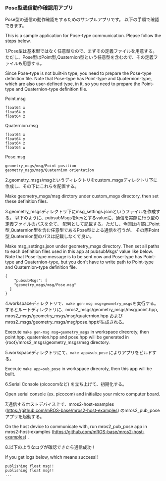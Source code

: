 ### Pose型通信動作確認用アプリ

Pose型の通信の動作確認をするためのサンプルアプリです。
以下の手順で確認できます。

This is a sample application for Pose-type communication.
Please follow the steps below.

1.Pose型は基本型ではなく任意型なので、まずその定義ファイルを用意する。
  ただし、Pose型はPoint型,Quaternion型という任意型を含むので、その定義ファイルも用意する。

  Since Pose-type is not built-in type, you need to prepare the Pose-type definition file.
  Note that Pose-type has Point-type and Quaternion-type, which are also user-defined type, in it, so you need to prepare the Point-type and Quaternion-type definition file.

  Point.msg
  ```
  float64 x
  float64 y
  float64 z
  ```

  Quaternion.msg
  ```
  float64 x
  float64 y
  float64 z
  float64 w
  ```

  Pose.msg
  ```
  geometry_msgs/msg/Point position
  geometry_msgs/msg/Quaternion orientation
  ```
  
2.geometry_msgs/msgというディレクトリをcustom_msgsディレクトリ下に作成し、その下にこれらを配置する。

  Make geometry_msgs/msg dirctory under custom_msgs directory, then set these definition files.

3.geometry_msgsディレクトリ下にmsg_settings.jsonというファイルを作成する。
  以下のように、pubsubMsgsをkeyとするvalueに、通信を実際に行う型の定義ファイルのパスを全て、
  配列として記載する。ただし、今回は内部にPoint型,Quaternion型を含む任意型であるPose型による通信を行うが、
  その際Point型,Quaternion型のパスは記載しなくて良い。

  Make msg_settings.json under geometry_msgs directory.
  Then set all paths to each definition files used in this app at pubsubMsgs' value like below.
  Note that Pose-type message is to be sent now and Pose-type has Point-type and Quaternion-type, but you don't have to write path to Point-type and Quaternion-type definition file.

  ```
  {
      "pubsubMsgs": [
      "geometry_msgs/msg/Pose.msg"
    ]
  }
  ```
  

4.workspaceディレクトリで、`make gen-msg msg=geometry_msgs`を実行する。
  するとルートディレクトリに、mros2_msgs/geometry_msgs/msg/point.hpp, mros2_msgs/geometry_msgs/msg/quaternion.hpp およびmros2_msgs/geometry_msgs/msg/pose.hppが生成される。

  Execute `make gen-msg msg=geometry_msgs` in workspace direcroty, then point.hpp, quaternion.hpp and pose.hpp will be generated in {root}/mros2_msgs/geometry_msgs/msg directory.

5.workspaceディレクトリにて、`make app=sub_pose` によりアプリをビルドする。

  Execute `make app=sub_pose` in workspace direcroty, then this app will be built.
  
6.Serial Console (picocomなど) を立ち上げて、初期化する。

  Open serial console (ex. picocom) and initialize your micro computer board.

7.通信するホストデバイス上で、mros2-host-examples (https://github.com/mROS-base/mros2-host-examples) のmros2_pub_poseアプリを起動する。

  On the host device to communicate with, run mros2_pub_pose app in mros2-host-examples (https://github.com/mROS-base/mros2-host-examples) .

8.以下のようなログが確認できたら通信成功！

  If you get logs below, which means success!!

```
publishing float msg!!
publishing float msg!!
...

```
